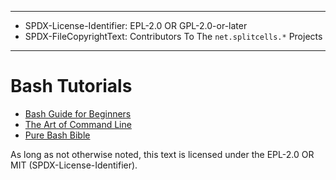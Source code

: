 ----
* SPDX-License-Identifier: EPL-2.0 OR GPL-2.0-or-later
* SPDX-FileCopyrightText: Contributors To The `net.splitcells.*` Projects
----
# Bash Tutorials
* [Bash Guide for Beginners](http://tldp.org/LDP/Bash-Beginners-Guide/html/)
* [The Art of Command Line](https://github.com/jlevy/the-art-of-command-line)
* [Pure Bash Bible](https://github.com/dylanaraps/pure-bash-bible)

As long as not otherwise noted,
this text is licensed under the EPL-2.0 OR MIT (SPDX-License-Identifier).
